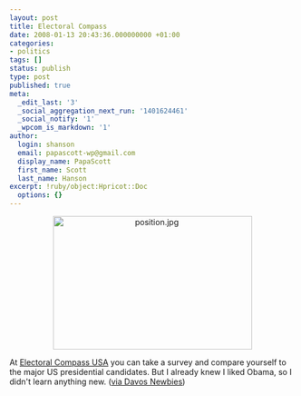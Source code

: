 ```yaml
---
layout: post
title: Electoral Compass
date: 2008-01-13 20:43:36.000000000 +01:00
categories:
- politics
tags: []
status: publish
type: post
published: true
meta:
  _edit_last: '3'
  _social_aggregation_next_run: '1401624461'
  _social_notify: '1'
  _wpcom_is_markdown: '1'
author:
  login: shanson
  email: papascott-wp@gmail.com
  display_name: PapaScott
  first_name: Scott
  last_name: Hanson
excerpt: !ruby/object:Hpricot::Doc
  options: {}
---
```

<p><a href="http://www.electoralcompass.com/"></p>
<div style="text-align:center;"><img src="http://www.papascott.de/wordpress/wp-content/uploads/2008/01/position.jpg" alt="position.jpg" border="0" width="351" height="235" /></div>
<p></a></p>
<p>At <a href="http://www.electoralcompass.com/">Electoral Compass USA</a> you can take a survey and compare yourself to the major US presidential candidates. But I already knew I liked Obama, so I didn't learn anything new. (<a href="http://www.davosnewbies.com/2008/01/10/the-us-electoral-compass/">via Davos Newbies</a>)</p>
